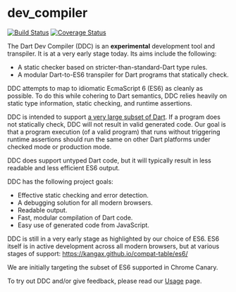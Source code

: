 dev_compiler
============

[![Build Status](https://travis-ci.org/dart-lang/dev_compiler.svg?branch=master)](https://travis-ci.org/dart-lang/dev_compiler)
[![Coverage Status](https://coveralls.io/repos/dart-lang/dev_compiler/badge.svg?branch=master)](https://coveralls.io/r/dart-lang/dev_compiler)

The Dart Dev Compiler (DDC) is an **experimental** development tool and transpiler.  It is at a very early stage today.  Its aims include the following:

- A static checker based on stricter-than-standard-Dart type rules.
- A modular Dart-to-ES6 transpiler for Dart programs that statically check.

DDC attempts to map to idiomatic EcmaScript 6 (ES6) as cleanly as possible.  To do this while cohering to Dart semantics, DDC relies heavily on static type information, static checking, and runtime assertions.

DDC is intended to support [a very large subset of Dart](https://github.com/dart-lang/dev_compiler/blob/master/STRONG_MODE.md).  If a program does not statically check, DDC will not result in valid generated code.  Our goal is that a program execution (of a valid program) that runs without triggering runtime assertions should run the same on other Dart platforms under checked mode or production mode.

DDC does support untyped Dart code, but it will typically result in less readable and less efficient ES6 output.

DDC has the following project goals:
- Effective static checking and error detection.
- A debugging solution for all modern browsers.
- Readable output.
- Fast, modular compilation of Dart code.
- Easy use of generated code from JavaScript.

DDC is still in a very early stage as highlighted by our choice of ES6.  ES6 itself is in active development across all modern browsers, but at various stages of support: https://kangax.github.io/compat-table/es6/

We are initially targeting the subset of ES6 supported in Chrome Canary.

To try out DDC and/or give feedback, please read our [Usage](https://github.com/dart-lang/dev_compiler/blob/master/USAGE.md) page.
